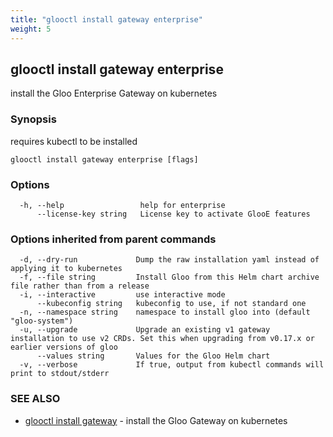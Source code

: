 ```yaml
---
title: "glooctl install gateway enterprise"
weight: 5
---
```

## glooctl install gateway enterprise

install the Gloo Enterprise Gateway on kubernetes

### Synopsis

requires kubectl to be installed

```
glooctl install gateway enterprise [flags]
```

### Options

```
  -h, --help                 help for enterprise
      --license-key string   License key to activate GlooE features
```

### Options inherited from parent commands

```
  -d, --dry-run             Dump the raw installation yaml instead of applying it to kubernetes
  -f, --file string         Install Gloo from this Helm chart archive file rather than from a release
  -i, --interactive         use interactive mode
      --kubeconfig string   kubeconfig to use, if not standard one
  -n, --namespace string    namespace to install gloo into (default "gloo-system")
  -u, --upgrade             Upgrade an existing v1 gateway installation to use v2 CRDs. Set this when upgrading from v0.17.x or earlier versions of gloo
      --values string       Values for the Gloo Helm chart
  -v, --verbose             If true, output from kubectl commands will print to stdout/stderr
```

### SEE ALSO

* [glooctl install gateway](../glooctl_install_gateway)	 - install the Gloo Gateway on kubernetes

